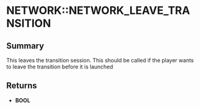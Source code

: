 # NETWORK::NETWORK_LEAVE_TRANSITION

## Summary
This leaves the transition session. This should be called if the player
wants to leave the transition before it is launched

## Returns
* **BOOL**
